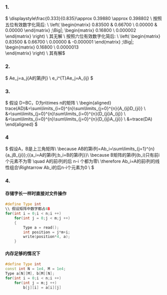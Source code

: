 ### 1.
$
\displaystyle\frac{0.333}{0.835}\approx 0.39880 \approx 0.398802 \\
按照五位有效数字化简后: \\
\left( \begin{matrix} 
0.83500 & 0.66700 \\ 
0.00000 & 0.00000 
\end{matrix} \;\Big|\;
\begin{matrix} 
0.16800 \\ 
0.000002  
\end{matrix}
\right) \\
其无解
\\ 
按照六位有效数字化简后: \\
\left( \begin{matrix} 
0.83500 & 0.66700 \\ 
0.00000 & -0.000001 
\end{matrix} \;\Big|\;
\begin{matrix} 
0.16800 \\ 
0.0000013  
\end{matrix}
\right) \\
其有解$
### 2. 
$
Ae_j=a_j{A的第j列} \\
e_i^{T}Ae_j=A_{ij}
$

### 3. 
$
假设 D=BC，D为n\times n的矩阵 \\
\begin{aligned}
trace(AD)&=\sum\limits_{i=0}^{n}\sum\limits_{j=0}^{n}{A_{ij}D_{ji}} \\
         &=\sum\limits_{j=0}^{n}\sum\limits_{i=0}^{n}{D_{ji}A_{ij}} \\
         &=\sum\limits_{i=0}^{n}\sum\limits_{j=0}^{n}{D_{ij}A_{ji}} \\
         &=trace(DA)
\end{aligned}
$

### 4
$
假设A，B是上三角矩阵\\
\because AB的第i列=Ab_i=\sum\limits_{j=1}^{n}{a_jB_{ji}}\;\{{a_i=A的第i列\;b_i=B的第i列}\}\\
\because B矩阵的第i列(b_i)只有前i个元素不为零 \quad A的前i列的后 n-i 个都为零\\
\therefore Ab_i=A的前i列的线性组合\Rightarrow Ab_i的后n-i个元素为0 \\
$

### 4. 

#### 存储字长一样时直接对文件操作
```cpp
#define Type int
\\ 假设矩阵中数字都占4B
for(int i = 0;i < n;i ++)
    for(int j = 0;j < m;j ++)
    {
        Type a = read();
        int position = j*m+i;
        write(position*4, a);
    }
```

#### 内存足够的情况下
```cpp
#define Type int
const int N = 1e4, M = 1e4;
Type a[N][M], b[M][N];
for(int i = 0;i < n;i ++)
    for(int j = m;j ++)
        b[j][i] = a[i][j]
```


